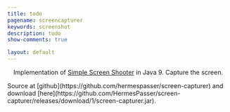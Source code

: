 ```yaml
---
title: todo
pagename: screencapturer
keywords: screenshot
description: todo
show-comments: true

layout: default
---
```

<p align="center">Implementation of <a href="{{ site.baseurl }}p/simpleschooter">Simple Screen Shooter</a> in Java 9. Capture the screen.</p>
Source at [github](https://github.com/hermespasser/screen-capturer) and download [here](https://github.com/HermesPasser/screen-capturer/releases/download/1/screen-capturer.jar).
